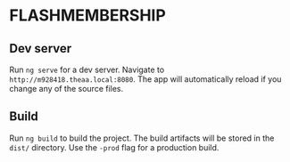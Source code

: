 # FLASHMEMBERSHIP

## Dev server
Run `ng serve` for a dev server. Navigate to `http://m928418.theaa.local:8080`. The app will automatically reload if you change any of the source files.

## Build

Run `ng build` to build the project. The build artifacts will be stored in the `dist/` directory. Use the `-prod` flag for a production build.
